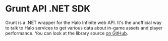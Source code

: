 # Grunt API .NET SDK

Grunt is a .NET wrapper for the Halo Infinite web API. It's the unofficial way to talk to Halo services to get various data about in-game assets and player performance. You can look at the library source [on GitHub](https://github.com/dend/grunt).
